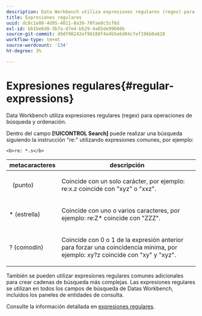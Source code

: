 ```yaml
---
description: Data Workbench utiliza expresiones regulares (regex) para operaciones de búsqueda y ordenación.
title: Expresiones regulares
uuid: dc8c1e88-4d95-4011-8a38-70fae0c5cf6d
exl-id: bb1be6d8-3b7a-47e4-bb29-4a65de99666b
source-git-commit: d9df90242ef96188f4e4b5e6d04cfef196b0a628
workflow-type: tm+mt
source-wordcount: '134'
ht-degree: 3%

---
```


# Expresiones regulares{#regular-expressions}

Data Workbench utiliza expresiones regulares (regex) para operaciones de búsqueda y ordenación.

Dentro del campo **[!UICONTROL Search]** puede realizar una búsqueda siguiendo la instrucción &quot;re:&quot; utilizando expresiones comunes, por ejemplo:

```
<b>re: *.s</b>
```

<table id="table_BA125AB039794EE382B33003BE4E0AFB"> 
 <thead> 
  <tr> 
   <th colname="col1" class="entry"> metacaracteres </th> 
   <th colname="col2" class="entry"> descripción </th> 
  </tr> 
 </thead>
 <tbody> 
  <tr> 
   <td colname="col1"> <p>  (punto) </p> </td> 
   <td colname="col2"> <p>Coincide con un solo carácter, por ejemplo: <span class="filepath"> re:x.z </span> coincide con "xyz" o "xxz". </p> </td> 
  </tr> 
  <tr> 
   <td colname="col1"> <p>* (estrella) </p> </td> 
   <td colname="col2"> <p>Coincide con uno o varios caracteres, por ejemplo: <span class="filepath"> re:Z* </span> coincide con "ZZZ". </p> </td> 
  </tr> 
  <tr> 
   <td colname="col1"> <p>? (comodín) </p> </td> 
   <td colname="col2"> <p>Coincide con 0 o 1 de la expresión anterior para forzar una coincidencia mínima, por ejemplo: <span class="filepath"> xy?z </span> coincide con "xy" y "xyz". </p> </td> 
  </tr> 
 </tbody> 
</table>

También se pueden utilizar expresiones regulares comunes adicionales para crear cadenas de búsqueda más complejas. Las expresiones regulares se utilizan en todos los campos de búsqueda de Datas Workbench, incluidos los paneles de entidades de consulta.

Consulte la información detallada en [expresiones regulares](https://docs.adobe.com/content/help/en/data-workbench/using/dataset/c-dataset-constr.html#Regular_Expressions).
